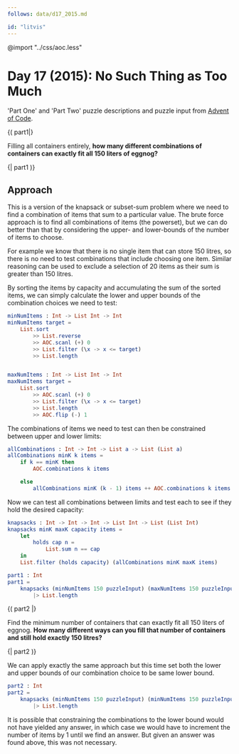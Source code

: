 ```yaml
---
follows: data/d17_2015.md

id: "litvis"
---
```


@import "../css/aoc.less"

# Day 17 (2015): No Such Thing as Too Much

'Part One' and 'Part Two' puzzle descriptions and puzzle input from [Advent of Code](https://adventofcode.com/2015/day/17).

{( part1|}

Filling all containers entirely, **how many different combinations of containers can exactly fit all 150 liters of eggnog?**

{| part1 )}

## Approach

This is a version of the knapsack or subset-sum problem where we need to find a combination of items that sum to a particular value. The brute force approach is to find all combinations of items (the powerset), but we can do better than that by considering the upper- and lower-bounds of the number of items to choose.

For example we know that there is no single item that can store 150 litres, so there is no need to test combinations that include choosing one item. Similar reasoning can be used to exclude a selection of 20 items as their sum is greater than 150 litres.

By sorting the items by capacity and accumulating the sum of the sorted items, we can simply calculate the lower and upper bounds of the combination choices we need to test:

```elm {l}
minNumItems : Int -> List Int -> Int
minNumItems target =
    List.sort
        >> List.reverse
        >> AOC.scanl (+) 0
        >> List.filter (\x -> x <= target)
        >> List.length


maxNumItems : Int -> List Int -> Int
maxNumItems target =
    List.sort
        >> AOC.scanl (+) 0
        >> List.filter (\x -> x <= target)
        >> List.length
        >> AOC.flip (-) 1
```

The combinations of items we need to test can then be constrained between upper and lower limits:

```elm {l}
allCombinations : Int -> Int -> List a -> List (List a)
allCombinations minK k items =
    if k == minK then
        AOC.combinations k items

    else
        allCombinations minK (k - 1) items ++ AOC.combinations k items
```

Now we can test all combinations between limits and test each to see if they hold the desired capacity:

```elm {l}
knapsacks : Int -> Int -> Int -> List Int -> List (List Int)
knapsacks minK maxK capacity items =
    let
        holds cap n =
            List.sum n == cap
    in
    List.filter (holds capacity) (allCombinations minK maxK items)
```

```elm {l r}
part1 : Int
part1 =
    knapsacks (minNumItems 150 puzzleInput) (maxNumItems 150 puzzleInput) 150 puzzleInput
        |> List.length
```

{( part2 |}

Find the minimum number of containers that can exactly fit all 150 liters of eggnog. **How many different ways can you fill that number of containers and still hold exactly 150 litres?**

{| part2 )}

We can apply exactly the same approach but this time set both the lower and upper bounds of our combination choice to be same lower bound.

```elm {l r}
part2 : Int
part2 =
    knapsacks (minNumItems 150 puzzleInput) (minNumItems 150 puzzleInput) 150 puzzleInput
        |> List.length
```

It is possible that constraining the combinations to the lower bound would not have yielded any answer, in which case we would have to increment the number of items by 1 until we find an answer. But given an answer was found above, this was not necessary.
